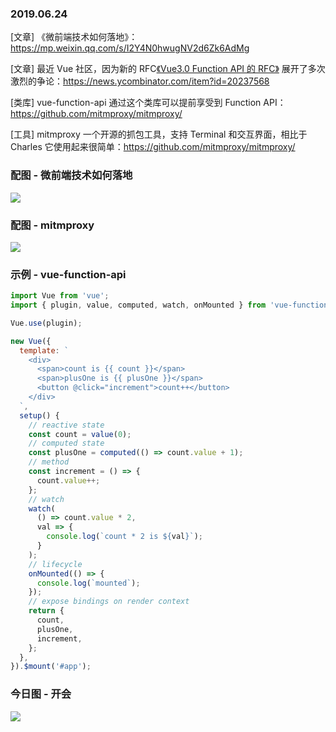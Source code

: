 ### 2019.06.24

[文章] 《微前端技术如何落地》：<https://mp.weixin.qq.com/s/I2Y4N0hwugNV2d6Zk6AdMg>

[文章] 最近 Vue 社区，因为新的 RFC[《Vue3.0 Function API 的 RFC》](https://github.com/vuejs/rfcs/pull/42) 展开了多次激烈的争论：<https://news.ycombinator.com/item?id=20237568>

[类库] vue-function-api 通过这个类库可以提前享受到 Function API：<https://github.com/mitmproxy/mitmproxy/>

[工具] mitmproxy 一个开源的抓包工具，支持 Terminal 和交互界面，相比于 Charles 它使用起来很简单：<https://github.com/mitmproxy/mitmproxy/>

### 配图 - 微前端技术如何落地
![](http://qn.40zhe.com/640-micro.webp)

### 配图 - mitmproxy
![](https://mitmproxy.org/screenshot.png)

### 示例 - vue-function-api
```js
import Vue from 'vue';
import { plugin, value, computed, watch, onMounted } from 'vue-function-api'

Vue.use(plugin);

new Vue({
  template: `
    <div>
      <span>count is {{ count }}</span>
      <span>plusOne is {{ plusOne }}</span>
      <button @click="increment">count++</button>
    </div>
  `,
  setup() {
    // reactive state
    const count = value(0);
    // computed state
    const plusOne = computed(() => count.value + 1);
    // method
    const increment = () => {
      count.value++;
    };
    // watch
    watch(
      () => count.value * 2,
      val => {
        console.log(`count * 2 is ${val}`);
      }
    );
    // lifecycle
    onMounted(() => {
      console.log(`mounted`);
    });
    // expose bindings on render context
    return {
      count,
      plusOne,
      increment,
    };
  },
}).$mount('#app');
```

### 今日图 - 开会
![](http://qn.40zhe.com/16b873fd487172ba)
